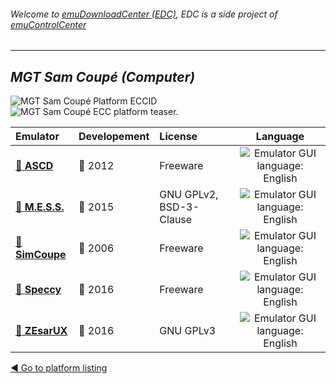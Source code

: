 ###### Welcome to [emuDownloadCenter (EDC)](https://github.com/PhoenixInteractiveNL/emuDownloadCenter/wiki/), EDC is a side project of [emuControlCenter](https://github.com/PhoenixInteractiveNL/emuControlCenter/wiki/)
***
## _MGT Sam Coupé (Computer)_
![](https://raw.githubusercontent.com/wiki/PhoenixInteractiveNL/emuDownloadCenter/images_platform/ecc_samc_cell.png "MGT Sam Coupé Platform ECCID")
![](https://raw.githubusercontent.com/wiki/PhoenixInteractiveNL/emuDownloadCenter/images_platform/ecc_samc_teaser.png "MGT Sam Coupé ECC platform teaser.")

| Emulator | Developement | License | Language |
|:---------|:-------------|:--------|:--------:|
| [:file_folder: **ASCD**](https://github.com/PhoenixInteractiveNL/emuDownloadCenter/wiki/Emulator-ascd#menu) | :red_circle: 2012 | Freeware | ![](https://raw.githubusercontent.com/wiki/PhoenixInteractiveNL/emuDownloadCenter/images_flags/icon_flag_EN_24.png "Emulator GUI language: English") |
| [:file_folder: **M.E.S.S.**](https://github.com/PhoenixInteractiveNL/emuDownloadCenter/wiki/Emulator-mess#menu) | :large_blue_circle: 2015 | GNU GPLv2, BSD-3-Clause | ![](https://raw.githubusercontent.com/wiki/PhoenixInteractiveNL/emuDownloadCenter/images_flags/icon_flag_EN_24.png "Emulator GUI language: English") |
| [:file_folder: **SimCoupe**](https://github.com/PhoenixInteractiveNL/emuDownloadCenter/wiki/Emulator-simcoupe#menu) | :red_circle: 2006 | Freeware | ![](https://raw.githubusercontent.com/wiki/PhoenixInteractiveNL/emuDownloadCenter/images_flags/icon_flag_EN_24.png "Emulator GUI language: English") |
| [:file_folder: **Speccy**](https://github.com/PhoenixInteractiveNL/emuDownloadCenter/wiki/Emulator-speccy#menu) | :large_blue_circle: 2016 | Freeware | ![](https://raw.githubusercontent.com/wiki/PhoenixInteractiveNL/emuDownloadCenter/images_flags/icon_flag_EN_24.png "Emulator GUI language: English") |
| [:file_folder: **ZEsarUX**](https://github.com/PhoenixInteractiveNL/emuDownloadCenter/wiki/Emulator-zesarux#menu) | :large_blue_circle: 2016 | GNU GPLv3 | ![](https://raw.githubusercontent.com/wiki/PhoenixInteractiveNL/emuDownloadCenter/images_flags/icon_flag_EN_24.png "Emulator GUI language: English") |

[:arrow_backward: Go to platform listing](https://github.com/PhoenixInteractiveNL/emuDownloadCenter/wiki/EDC-Platform-List)
